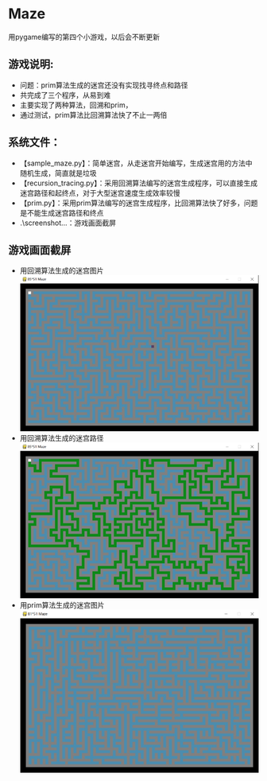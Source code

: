 # Maze
用pygame编写的第四个小游戏，以后会不断更新

## 游戏说明:
* 问题：prim算法生成的迷宫还没有实现找寻终点和路径
* 共完成了三个程序，从易到难
* 主要实现了两种算法，回溯和prim，
* 通过测试，prim算法比回溯算法快了不止一两倍

## 系统文件：
- 【sample_maze.py】：简单迷宫，从走迷宫开始编写，生成迷宫用的方法中随机生成，简直就是垃圾
- 【recursion_tracing.py】：采用回溯算法编写的迷宫生成程序，可以直接生成迷宫路径和起终点，对于大型迷宫速度生成效率较慢
- 【prim.py】：采用prim算法编写的迷宫生成程序，比回溯算法快了好多，问题是不能生成迷宫路径和终点
- .\screenshot\...：游戏画面截屏

## 游戏画面截屏
* 用回溯算法生成的迷宫图片  
![用回溯算法生成的迷宫图片](https://github.com/pooobaby/games/blob/master/Maze/screenshot/recursion_tracing_0.jpg?raw=true)
* 用回溯算法生成的迷宫路径
![用递归回溯算法生成的迷宫路径](https://github.com/pooobaby/games/blob/master/Maze/screenshot/recursion_tracing_1.jpg?raw=true)
* 用prim算法生成的迷宫图片
![用prim算法生成的迷宫图片](https://github.com/pooobaby/games/blob/master/Maze/screenshot/prim.jpg?raw=true)

